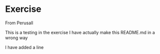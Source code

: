 # Exercise
From Perusall

This is a testing in the exercise
I have actually make this README.md in a wrong way 

I have added a line
